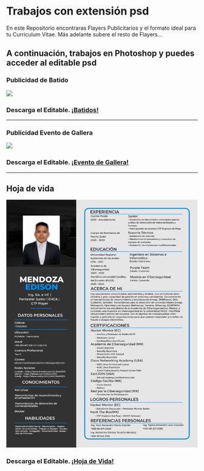 # Trabajos con extensión psd
En este Repositorio encontraras Flayers Publicitarios y el formato ideal para tu Curriculum Vitae. Más adelante subere el resto de Flayers...
## A continuación, trabajos en Photoshop y puedes acceder al editable psd
### Publicidad de Batido
![](/Flayer-Batido/img/Batidos.png)
### Descarga el Editable. **[¡Batidos!](https://drive.google.com/file/d/1E0u_-Uu-EwjOGqh-pYVYcnu7bS2yQSp2/view?usp=sharing)**
---
### Publicidad Evento de Gallera
![](/Flayer-Gallera/img/vaca-gallero.png)
### Descarga el Editable. **[¡Evento de Gallera!](https://drive.google.com/file/d/1I7CYCkJEREwh5hKkRM5ZbqnhwNf5YduF/view?usp=sharing)**
---
## Hoja de vida
![](/Curriculum_Vitae/img/CV_MENDOZA-PQ.png)
### Descarga el Editable. **[¡Hoja de Vida!](hhttps://drive.google.com/file/d/1eHe0rFg950RZ6QUc14FAuKJVfRaFud_q/view)**